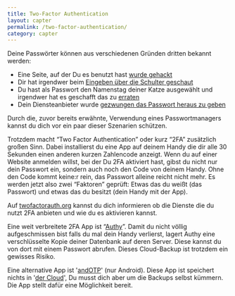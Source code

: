 ```yaml
---
title: Two-Factor Authentication
layout: capter
permalink: /two-factor-authentication/
category: capter
---
```

Deine Passwörter können aus verschiedenen Gründen dritten bekannt werden:
  - Eine Seite, auf der Du es benutzt hast [wurde gehackt](https://www.zeit.de/digital/datenschutz/2019-01/datenleak-email-passwoerter-internet-it-sicherheit) 
  - Dir hat irgendwer beim [Eingeben über die Schulter geschaut](https://en.wikipedia.org/wiki/Shoulder_surfing_(computer_security))
  - Du hast als Passwort den Namenstag deiner Katze ausgewählt und irgendwer hat es geschafft das zu [erraten](https://en.wikipedia.org/wiki/Brute-force_attack)
  - Dein Diensteanbieter wurde [gezwungen das Passwort heraus zu geben](https://netzpolitik.org/2020/bundesregierung-beschliesst-pflicht-zur-passwortherausgabe/)

Durch die, zuvor bereits erwähnte, Verwendung eines Passwortmanagers kannst du dich vor ein paar dieser Szenarien schützen.

Trotzdem macht “Two Factor Authentication” oder kurz “2FA” zusätzlich großen Sinn. Dabei installierst du eine App auf deinem Handy die dir alle 30 Sekunden einen anderen kurzen Zahlencode anzeigt. Wenn du auf einer Website anmelden willst, bei der Du 2FA aktiviert hast, gibst du nicht nur dein Passwort ein, sondern auch noch den Code von deinem Handy. Ohne den Code kommt keine:r rein, das Passwort alleine reicht nicht mehr. Es werden jetzt also zwei “Faktoren” geprüft: Etwas das du weißt (das Passwort) und etwas das du besitzt (dein Handy mit der App).

Auf [twofactorauth.org](https://twofactorauth.org/de/) kannst du dich informieren ob die Dienste die du nutzt 2FA anbieten und wie du es aktivieren kannst. 

Eine weit verbreitete 2FA App ist “[Authy](https://www.authy.com/)”. Damit du nicht völlig aufgeschmissen bist falls du mal dein Handy verlierst, lagert Authy eine verschlüsselte Kopie deiner Datenbank auf deren Server. Diese kannst du von dort mit einem Passwort abrufen. Dieses Cloud-Backup ist trotzdem ein gewisses Risiko.

Eine alternative App ist '[andOTP](https://github.com/andOTP/andOTP)' (nur Android). Diese App ist speichert nichts in '[der Cloud](https://fsfe.org/contribute/promopics/thereisnocloud-bluecolor-preview.png)', Du musst dich aber um die Backups selbst kümmern. Die App stellt dafür eine Möglichkeit bereit.
